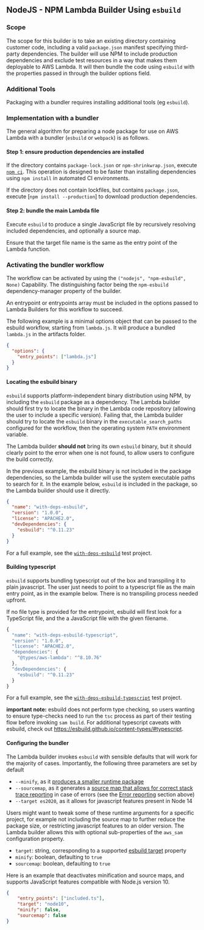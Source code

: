 ## NodeJS - NPM Lambda Builder Using `esbuild`

### Scope

The scope for this builder is to take an existing
directory containing customer code, including a valid `package.json` manifest
specifying third-party dependencies. The builder will use NPM to include
production dependencies and exclude test resources in a way that makes them
deployable to AWS Lambda. It will then bundle the code using `esbuild` with the properties
passed in through the builder options field.

### Additional Tools

Packaging with a bundler requires installing additional tools (eg `esbuild`).

### Implementation with a bundler

The general algorithm for preparing a node package for use on AWS Lambda
with a bundler (`esbuild` or `webpack`) is as follows.

#### Step 1: ensure production dependencies are installed

If the directory contains `package-lock.json` or `npm-shrinkwrap.json`, 
execute [`npm ci`](https://docs.npmjs.com/cli/v7/commands/npm-ci). This 
operation is designed to be faster than installing dependencies using `npm install`
in automated CI environments.

If the directory does not contain lockfiles, but contains `package.json`,
execute [`npm install --production`] to download production dependencies.

#### Step 2: bundle the main Lambda file

Execute `esbuild` to produce a single JavaScript file by recursively resolving
included dependencies, and optionally a source map.

Ensure that the target file name is the same as the entry point of the Lambda
function.

### Activating the bundler workflow

The workflow can be activated by using the `("nodejs", "npm-esbuild", None)` Capability.
The distinguishing factor being the `npm-esbuild` dependency-manager property of the builder.

An entrypoint or entrypoints array must be included in the options passed
to Lambda Builders for this workflow to succeed.

The following example is a minimal options object that can be passed to
the esbuild workflow, starting from `lambda.js`. It will produce a bundled `lambda.js`
in the artifacts folder.

```json
{
  "options": {
    "entry_points": ["lambda.js"]
  }
}
```

#### Locating the esbuild binary

`esbuild` supports platform-independent binary distribution using NPM, by
including the `esbuild` package as a dependency. The Lambda builder should 
first try to locate the binary in the Lambda code repository (allowing the 
user to include a specific version). Failing that, the Lambda builder should
try to locate the `esbuild` binary in the `executable_search_paths` configured
for the workflow, then the operating system `PATH` environment variable. 

The Lambda builder **should not** bring its own `esbuild` binary, but it should
clearly point to the error when one is not found, to allow users to configure the 
build correctly.

In the previous example, the esbuild binary is not included in the package dependencies,
so the Lambda builder will use the system executable paths to search for it. In the 
example below, `esbuild` is included in the package, so the Lambda builder should use it
directly.

```json
{
  "name": "with-deps-esbuild",
  "version": "1.0.0",
  "license": "APACHE2.0",
  "devDependencies": {
    "esbuild": "^0.11.23"
  }
}
```

For a full example, see the [`with-deps-esbuild`](../../../tests/integration/workflows/nodejs_npm_esbuild/testdata/with-deps-esbuild/) test project.

#### Building typescript

`esbuild` supports bundling typescript out of the box and transpiling it to plain
javascript. The user just needs to point to a typescript file as the main entry point,
as in the example below. There is no transpiling process needed upfront.

If no file type is provided for the entrypoint, esbuild will first look for a
TypeScript file, and the a JavaScript file with the given filename.

```js
{
  "name": "with-deps-esbuild-typescript",
  "version": "1.0.0",
  "license": "APACHE2.0",
  "dependencies": {
    "@types/aws-lambda": "^8.10.76"
  },
  "devDependencies": {
    "esbuild": "^0.11.23"
  }
}
```

For a full example, see the [`with-deps-esbuild-typescript`](../../../tests/integration/workflows/nodejs_npm_esbuild/testdata/with-deps-esbuild-typescript/) test project.

**important note:** esbuild does not perform type checking, so users wanting to ensure type-checks need to run the `tsc` process as part of their 
testing flow before invoking `sam build`. For additional typescript caveats with esbuild, check out <https://esbuild.github.io/content-types/#typescript>.

#### Configuring the bundler

The Lambda builder invokes `esbuild` with sensible defaults that will work for the majority of cases. Importantly, the following three parameters are set by default

* `--minify`, as it [produces a smaller runtime package](https://esbuild.github.io/api/#minify)
* `--sourcemap`, as it generates a [source map that allows for correct stack trace reporting](https://esbuild.github.io/api/#sourcemap) in case of errors (see the [Error reporting](#error-reporting) section above)
* `--target es2020`, as it allows for javascript features present in Node 14

Users might want to tweak some of these runtime arguments for a specific project, for example not including the source map to further reduce the package size, or restricting javascript features to an older version. The Lambda builder allows this with optional sub-properties of the `aws_sam` configuration property.

* `target`: string, corresponding to a supported [esbuild target](https://esbuild.github.io/api/#target) property
* `minify`: boolean, defaulting to `true`
* `sourcemap`: boolean, defaulting to `true`

Here is an example that deactivates minification and source maps, and supports JavaScript features compatible with Node.js version 10.

```json
{
    "entry_points": ["included.ts"],
    "target": "node10",
    "minify": false,
    "sourcemap": false
}
